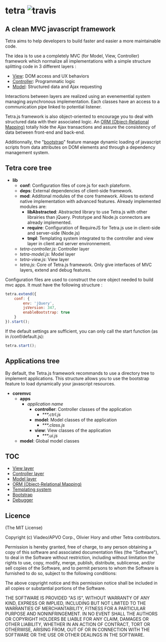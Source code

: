 tetra ![travis](https://secure.travis-ci.org/ohory/tetra.png)  
=====

## A clean MVC javascript framework

Tetra aims to help developers to build faster and easier a more maintainable code.

The idea is to use a completely MVC (for Model, View, Controller) framework which normalize all implementations with a simple structure splitting code in 3 different layers :
   * [View](/ohory/tetra/wiki/View-layer): DOM access and UX behaviors 
   * [Controller](/ohory/tetra/wiki/Controller-layer): Programmatic logic
   * [Model](/ohory/tetra/wiki/Model-layer): Structured data and Ajax requesting
   
Interactions between layers are realized using an evenemential system managing asynchronous implementation. Each classes have an access to a communication pipe linked to potential listener.

Tetra.js framework is also object-oriented to encourage you to deal with structured data with their associated logic. An [ORM &#40;Object-Relational Mapping&#41;](/ohory/tetra/wiki/ORM---Object-Relational-Mapping) totally hide the Ajax transactions and assure the consistency of data between front-end and back-end.

Additionnally, the "[bootstrap](/ohory/tetra/wiki/Bootstrap)" feature manage dynamic loading of javascript scripts from data attributes on DOM elements and through a dependency management system.

## Tetra core tree

   * **lib**
      * **conf**: Configuration files of core.js for each plateform.
      * **deps**: External dependencies of client-side framework.
      * **mod**: Additonal modules of the core framework. Allows to extend native implementation with advanced features. Already implemented modules are:
		 * **libAbstracted**: Abstracted library to use Tetra.js with other librairies than jQuery. Prototype and Node.js connectors are already implemented.
		 * **require**: Configuration of RequireJS for Tetra.js use in client-side and server-side (Node.js)
		 * **tmpl**: Templating system integrated to the controller and view layer in client and server environnement.
      * _tetra-controller.js_: Controller layer
	  * _tetra-model.js_: Model layer
	  * _tetra-view.js_: View layer
	  * _tetra.js_: Core of Tetra.js framework. Only give interfaces of MVC layers, extend and debug features.

Configuration files are used to construct the core object needed to build mvc apps. It must have the following structure :

```js
tetra.extend({
	conf: {
		env: 'jQuery',
		jsVersion: 347,
		enableBootstrap: true
	}
}).start();
```

If the default settings are sufficient, you can only call the start function (as in /conf/default.js):

```js
tetra.start();
```

## Applications tree
By default, the Tetra.js framework recommands to use a directory tree to implement applications. This structure allows you to use the bootstrap feature to load dynamically your javascript resources.

   * **coremvc**
      * **apps**
		 * _application name_
		    * **controller**: Controller classes of the application
			   * _***.ctrl.js_
		    * **model**: Model classes of the application
			   * _***.class.js_
		    * **view**: View classes of the application
			   * _***.ui.js_
      * **model**: Global model classes

## TOC
   * [View layer](/ohory/tetra/wiki/View-layer)
   * [Controller layer](/ohory/tetra/wiki/Controller-layer)
   * [Model layer](/ohory/tetra/wiki/Model-layer)
   * [ORM &#40;Object-Relational Mapping&#41;](/ohory/tetra/wiki/ORM---Object-Relational-Mapping)
   * [Templating system](/ohory/tetra/wiki/Templating-system)
   * [Bootstrap](/ohory/tetra/wiki/Bootstrap)
   * [Debugger](/ohory/tetra/wiki/Debugger)
	  
## Licence
(The MIT License)

Copyright (c) Viadeo/APVO Corp., Olivier Hory and other Tetra contributors.

Permission is hereby granted, free of charge, to any person obtaining a
copy of this software and associated documentation files (the
"Software"), to deal in the Software without restriction, including
without limitation the rights to use, copy, modify, merge, publish,
distribute, sublicense, and/or sell copies of the Software, and to permit
persons to whom the Software is furnished to do so, subject to the
following conditions:

The above copyright notice and this permission notice shall be included
in all copies or substantial portions of the Software.

THE SOFTWARE IS PROVIDED "AS IS", WITHOUT WARRANTY OF ANY KIND, EXPRESS
OR IMPLIED, INCLUDING BUT NOT LIMITED TO THE WARRANTIES OF
MERCHANTABILITY, FITNESS FOR A PARTICULAR PURPOSE AND NONINFRINGEMENT. IN
NO EVENT SHALL THE AUTHORS OR COPYRIGHT HOLDERS BE LIABLE FOR ANY CLAIM,
DAMAGES OR OTHER LIABILITY, WHETHER IN AN ACTION OF CONTRACT, TORT OR
OTHERWISE, ARISING FROM, OUT OF OR IN CONNECTION WITH THE SOFTWARE OR THE
USE OR OTHER DEALINGS IN THE SOFTWARE.